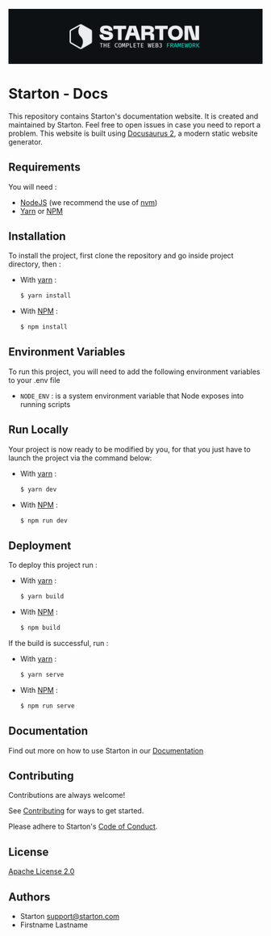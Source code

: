![Starton Banner](https://github.com/starton-io/.github/blob/master/github-banner.jpg?raw=true)

# Starton - Docs

This repository contains Starton's documentation website. It is created and maintained by Starton.
Feel free to open issues in case you need to report a problem.
This website is built using [Docusaurus 2](https://docusaurus.io/), a modern static website generator.

## Requirements

You will need :
- [NodeJS](https://nodejs.org/en) (we recommend the use of [nvm](https://github.com/nvm-sh/nvm))
- [Yarn](https://yarnpkg.com/) or [NPM](https://www.npmjs.com/)

## Installation

To install the project, first clone the repository and go inside project directory, then :

- With [yarn](https://yarnpkg.com/) :
    ```bash
    $ yarn install
    ```

- With [NPM](https://www.npmjs.com/) :
    ```bash
    $ npm install
    ```

## Environment Variables

To run this project, you will need to add the following environment variables to your .env file

* `NODE_ENV` : is a system environment variable that Node exposes into running scripts

## Run Locally

Your project is now ready to be modified by you, for that you just have to launch the project via the command below:

- With [yarn](https://yarnpkg.com/) :
    ```bash
    $ yarn dev
    ```

- With [NPM](https://www.npmjs.com/) :
    ```bash
    $ npm run dev
    ```

## Deployment

To deploy this project run :

- With [yarn](https://yarnpkg.com/) :
    ```bash
    $ yarn build
    ```

- With [NPM](https://www.npmjs.com/) :
    ```bash
    $ npm build
    ```

If the build is successful, run :

- With [yarn](https://yarnpkg.com/) :
    ```bash
    $ yarn serve
    ```

- With [NPM](https://www.npmjs.com/) :
    ```bash
    $ npm run serve
    ```

## Documentation

Find out more on how to use Starton in our [Documentation](https://docs.starton.com/)

## Contributing

Contributions are always welcome!

See [Contributing](/CONTRIBUTING.md) for ways to get started.

Please adhere to Starton's [Code of Conduct](/CODE_OF_CONDUCT.md).

## License

[Apache License 2.0](/LICENSE.md)

## Authors

- Starton [support@starton.com](mailto:support@starton.com)
- Firstname Lastname
